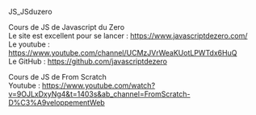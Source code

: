JS_JSduzero

Cours de JS  de Javascript du Zero
<br> Le site est excellent pour se lancer : https://www.javascriptdezero.com/
<br> Le youtube : https://www.youtube.com/channel/UCMzJVrWeaKUotLPWTdx6HuQ
<br> Le GitHub : https://github.com/javascriptdezero

Cours de JS de From Scratch
<br> Youtube : https://www.youtube.com/watch?v=9OJLxDxyNg4&t=1403s&ab_channel=FromScratch-D%C3%A9veloppementWeb


